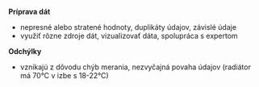 **Príprava dát**
- nepresné alebo stratené hodnoty, duplikáty údajov, závislé údaje
- využiť rôzne zdroje dát, vizualizovať dáta, spolupráca s expertom

**Odchýlky**
- vznikajú z dôvodu chýb merania, nezvyčajná povaha údajov (radiátor má 70°C v izbe s 18-22°C)